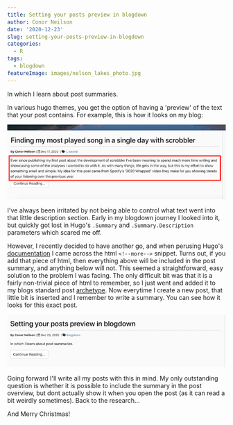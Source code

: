 ```yaml
---
title: Setting your posts preview in blogdown
author: Conor Neilson
date: '2020-12-23'
slug: setting-your-posts-preview-in-blogdown
categories:
  - R
tags:
  - blogdown
featureImage: images/nelson_lakes_photo.jpg
---
```


In which I learn about post summaries.

<!--more-->

In various hugo themes, you get the option of having a 'preview' of the text that your post contains. For example, this is how it looks on my blog:

![](post-preview.png)

I've always been irritated by not being able to control what text went into that little description section. Early in my blogdown journey I looked into it, but quickly got lost in Hugo's `.Summary` and `.Summary.Description` parameters which scared me off. 

However, I recently decided to have another go, and when perusing Hugo's [documentation](https://gohugo.io/content-management/summaries/) I came across the html `<!--more-->` snippet. Turns out, if you add that piece of html, then everything above will be included in the post summary, and anything below will not. This seemed a straightforward, easy solution to the problem I was facing. The only difficult bit was that it is a fairly non-trivial piece of html to remember, so I just went and added it to my blogs standard post [archetype](https://github.com/condwanaland/Still-the-Data/blob/master/themes/silhouette-hugo/archetypes/post.md). Now everytime I create a new post, that little bit is inserted and I remember to write a summary. You can see how it looks for this exact post.

![](new-post-preview.png)

Going forward I'll write all my posts with this in mind. My only outstanding question is whether it is possible to include the summary in the post overview, but dont actually show it when you open the post (as it can read a bit weirdly sometimes). Back to the research...

And Merry Christmas!